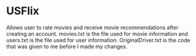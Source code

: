 # USFlix
Allows user to rate movies and receive movie recommendations after creating an account. movies.txt is the file used for movie information and users.txt is the file used for user information. OriginalDriver.txt is the code that was given to me before I made my changes.

